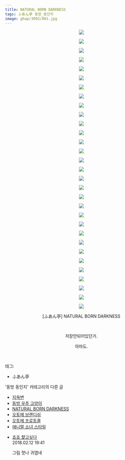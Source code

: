 ```yaml
---
title: NATURAL BORN DARKNESS
tags: ふあん亭 동방_동인지
image: ghap/3092/001.jpg
---
```

<div class="article">
<p style="text-align: center; clear: none; float: none;"><img src="{{ site.nasurl }}/ghap/3092/001.jpg"/></p>
<p style="text-align: center; clear: none; float: none;"><img src="{{ site.nasurl }}/ghap/3092/002.jpg"/></p>
<p style="text-align: center; clear: none; float: none;"><img src="{{ site.nasurl }}/ghap/3092/003.jpg"/></p>
<p style="text-align: center; clear: none; float: none;"><img src="{{ site.nasurl }}/ghap/3092/004.jpg"/></p>
<p style="text-align: center; clear: none; float: none;"><img src="{{ site.nasurl }}/ghap/3092/005.jpg"/></p>
<p style="text-align: center; clear: none; float: none;"><img src="{{ site.nasurl }}/ghap/3092/006.jpg"/></p>
<p style="text-align: center; clear: none; float: none;"><img src="{{ site.nasurl }}/ghap/3092/007.jpg"/></p>
<p style="text-align: center; clear: none; float: none;"><img src="{{ site.nasurl }}/ghap/3092/008.jpg"/></p>
<p style="text-align: center; clear: none; float: none;"><img src="{{ site.nasurl }}/ghap/3092/009.jpg"/></p>
<p style="text-align: center; clear: none; float: none;"><img src="{{ site.nasurl }}/ghap/3092/010.jpg"/></p>
<p style="text-align: center; clear: none; float: none;"><img src="{{ site.nasurl }}/ghap/3092/011.jpg"/></p>
<p style="text-align: center; clear: none; float: none;"><img src="{{ site.nasurl }}/ghap/3092/012.jpg"/></p>
<p style="text-align: center; clear: none; float: none;"><img src="{{ site.nasurl }}/ghap/3092/013.jpg"/></p>
<p style="text-align: center; clear: none; float: none;"><img src="{{ site.nasurl }}/ghap/3092/014.jpg"/></p>
<p style="text-align: center; clear: none; float: none;"><img src="{{ site.nasurl }}/ghap/3092/015.jpg"/></p>
<p style="text-align: center; clear: none; float: none;"><img src="{{ site.nasurl }}/ghap/3092/016.jpg"/></p>
<p style="text-align: center; clear: none; float: none;"><img src="{{ site.nasurl }}/ghap/3092/017.jpg"/></p>
<p style="text-align: center; clear: none; float: none;"><img src="{{ site.nasurl }}/ghap/3092/018.jpg"/></p>
<p style="text-align: center; clear: none; float: none;"><img src="{{ site.nasurl }}/ghap/3092/019.jpg"/></p>
<p style="text-align: center; clear: none; float: none;"><img src="{{ site.nasurl }}/ghap/3092/020.jpg"/></p>
<p style="text-align: center; clear: none; float: none;"><img src="{{ site.nasurl }}/ghap/3092/021.jpg"/></p>
<p style="text-align: center; clear: none; float: none;"><img src="{{ site.nasurl }}/ghap/3092/022.jpg"/></p>
<p style="text-align: center; clear: none; float: none;"><img src="{{ site.nasurl }}/ghap/3092/023.jpg"/></p>
<p style="text-align: center; clear: none; float: none;"><img src="{{ site.nasurl }}/ghap/3092/024.jpg"/></p>
<p style="text-align: center; clear: none; float: none;"><img src="{{ site.nasurl }}/ghap/3092/025.jpg"/></p>
<p style="text-align: center; clear: none; float: none;"><img src="{{ site.nasurl }}/ghap/3092/026.jpg"/></p>
<p style="text-align: center; clear: none; float: none;"><img src="{{ site.nasurl }}/ghap/3092/027.jpg"/></p>
<p style="text-align: center; clear: none; float: none;"><img src="{{ site.nasurl }}/ghap/3092/028.jpg"/></p>
<p style="text-align: center; clear: none; float: none;"><img src="{{ site.nasurl }}/ghap/3092/029.jpg"/></p>
<p style="text-align: center; clear: none; float: none;"><img src="{{ site.nasurl }}/ghap/3092/030.jpg"/></p>
<p style="text-align: center; clear: none; float: none;"><img src="{{ site.nasurl }}/ghap/3092/031.jpg"/></p>
<p style="text-align: center; clear: none; float: none;">[ふあん亭] NATURAL BORN DARKNESS</p>
<p style="text-align: center; clear: none; float: none;"><br/></p>
<p style="text-align: center; clear: none; float: none;">저장안되어있던거.</p>
<p style="text-align: center; clear: none; float: none;">아마도.</p>
<p><br/></p>
</div><div class="tagTrail">
<p>태그: </p>
<ul>
<li>ふあん亭</li>
</ul>
</div><div class="another">
<p>'동방 동인지' 카테고리의 다른 글</p>
<ul>
<li><a href="/2017-01-10-ghap_3101">지옥변</a></li>
<li><a href="/2017-01-10-ghap_3098">동방 우주 고양이</a></li>
<li><a href="/2017-01-10-ghap_3092">NATURAL BORN DARKNESS</a></li>
<li><a href="/2017-01-06-ghap_3086">오토메 브랜디쉬</a></li>
<li><a href="/2017-01-06-ghap_3085">오토메 프로토콜</a></li>
<li><a href="/2017-01-06-ghap_3084">애니멀 소녀 스타일</a></li>
</ul>
</div><div class="cb_module cb_fluid">
<div class="cb_wrt cb_profile">
<div class="comment">
<ul>
<li class="cb_thumb_off" id="comment15198238">
<div class="cb_comment_area">
<div class="cb_info_area">
<div class="cb_section">
<span class="cb_nick_name"> <a href="http://aaa" onclick="return openLinkInNewWindow(this)">죠죠 햝고싶다</a></span>
</div>
<div class="cb_section">
<span class="cb_date">2018.02.12 19:41 </span>
</div>
</div>
<div class="cb_dsc_comment">
<p class="cb_dsc">
											그림 졋나 귀엽네
										</p>
</div>
</div></li>
</ul>
</div>
</div><!-- commentList close -->
</div>